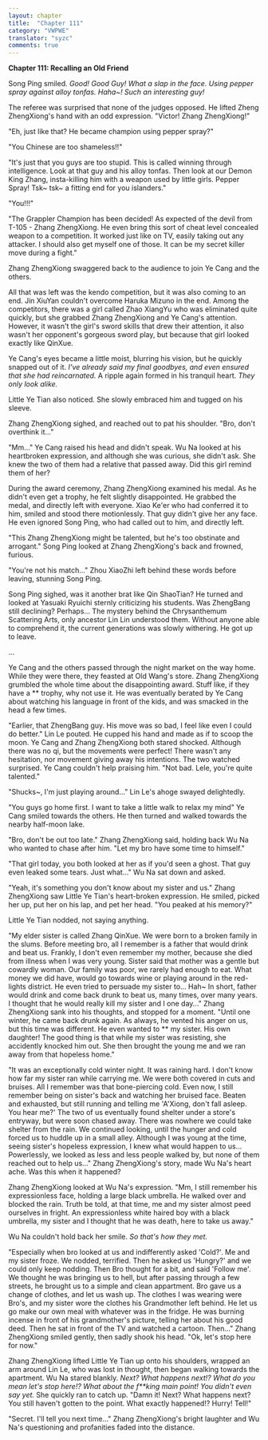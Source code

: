 ```yaml
---
layout: chapter
title:  "Chapter 111"
category: "VWPWE"
translator: "syzc"
comments: true
---
```


**Chapter 111: Recalling an Old Friend**

Song Ping smiled. *Good! Good Guy! What a slap in the face. Using pepper spray against alloy tonfas. Haha~! Such an interesting guy!*

The referee was surprised that none of the judges opposed. He lifted Zheng ZhengXiong's hand with an odd expression. "Victor! Zhang ZhengXiong!"

"Eh, just like that? He became champion using pepper spray?"

"You Chinese are too shameless!!"

"It's just that you guys are too stupid. This is called winning through intelligence. Look at that guy and his alloy tonfas. Then look at our Demon King Zhang, insta-killing him with a weapon used by little girls. Pepper Spray! Tsk~ tsk~ a fitting end for you islanders."

"You!!!"

"The Grappler Champion has been decided! As expected of the devil from T-105 - Zhang ZhengXiong. He even bring this sort of cheat level concealed weapon to a competition. It worked just like on TV, easily taking out any attacker. I should also get myself one of those. It can be my secret killer move during a fight."

Zhang ZhengXiong swaggered back to the audience to join Ye Cang and the others.

All that was left was the kendo competition, but it was also coming to an end. Jin XiuYan couldn't overcome Haruka Mizuno in the end. Among the competitors, there was a girl called Zhao XiangYu who was eliminated quite quickly, but she grabbed Zhang ZhengXiong and Ye Cang's attention. However, it wasn't the girl's sword skills that drew their attention, it also wasn't her opponent's gorgeous sword play, but because that girl looked exactly like QinXue.

Ye Cang's eyes became a little moist, blurring his vision, but he quickly snapped out of it. *I've already said my final goodbyes, and even ensured that she had reincarnated.* A ripple again formed in his tranquil heart. *They only look alike.*

Little Ye Tian also noticed. She slowly embraced him and tugged on his sleeve.

Zhang ZhengXiong sighed, and reached out to pat his shoulder. "Bro, don't overthink it..."

"Mm..." Ye Cang raised his head and didn't speak. Wu Na looked at his heartbroken expression, and although she was curious, she didn't ask. She knew the two of them had a relative that passed away. Did this girl remind them of her?

During the award ceremony, Zhang ZhengXiong examined his medal. As he didn't even get a trophy, he felt slightly disappointed. He grabbed the medal, and directly left with everyone. Xiao Ke'er who had conferred it to him, smiled and stood there motionlessly. That guy didn't give her any face. He even ignored Song Ping, who had called out to him, and directly left.

"This Zhang ZhengXiong might be talented, but he's too obstinate and arrogant." Song Ping looked at Zhang ZhengXiong's back and frowned, furious.

"You're not his match..." Zhou XiaoZhi left behind these words before leaving, stunning Song Ping.

Song Ping sighed, was it another brat like Qin ShaoTian? He turned and looked at Yasuaki Ryuichi sternly criticizing his students. Was ZhengBang still declining? Perhaps... The mystery behind the Chrysanthemum Scattering Arts, only ancestor Lin Lin understood them. Without anyone able to comprehend it, the current generations was slowly withering. He got up to leave.

...

Ye Cang and the others passed through the night market on the way home. While they were there, they feasted at Old Wang's store. Zhang ZhengXiong grumbled the whole time about the disappointing award. Stuff like, if they have a \*\* trophy, why not use it. He was eventually berated by Ye Cang about watching his language in front of the kids, and was smacked in the head a few times.

"Earlier, that ZhengBang guy. His move was so bad, I feel like even I could do better." Lin Le pouted. He cupped his hand and made as if to scoop the moon. Ye Cang and Zhang ZhengXiong both stared shocked. Although there was no qi, but the movements were perfect! There wasn't any hesitation, nor movement giving away his intentions. The two watched surprised. Ye Cang couldn't help praising him. "Not bad. Lele, you're quite talented."

"Shucks~, I'm just playing around..." Lin Le's ahoge swayed delightedly.

"You guys go home first. I want to take a little walk to relax my mind" Ye Cang smiled towards the others. He then turned and walked towards the nearby half-moon lake. 

"Bro, don't be out too late." Zhang ZhengXiong said, holding back Wu Na who wanted to chase after him. "Let my bro have some time to himself."

"That girl today, you both looked at her as if you'd seen a ghost. That guy even leaked some tears. Just what..." Wu Na sat down and asked.

"Yeah, it's something you don't know about my sister and us." Zhang ZhengXiong saw Little Ye Tian's heart-broken expression. He smiled, picked her up, put her on his lap, and pet her head. "You peaked at his memory?"

Little Ye Tian nodded, not saying anything.

"My elder sister is called Zhang QinXue. We were born to a broken family in the slums. Before meeting bro, all I remember is a father that would drink and beat us. Frankly, I don't even remember my mother, because she died from illness when I was very young. Sister said that mother was a gentle but cowardly woman. Our family was poor, we rarely had enough to eat. What money we did have, would go towards wine or playing around in the red-lights district. He even tried to persuade my sister to... Hah~ In short, father would drink and come back drunk to beat us, many times, over many years. I thought that he would really kill my sister and I one day..." Zhang ZhengXiong sank into his thoughts, and stopped for a moment. "Until one winter, he came back drunk again. As always, he vented his anger on us, but this time was different. He even wanted to \*\* my sister. His own daughter! The good thing is that while my sister was resisting, she accidently knocked him out. She then brought the young me and we ran away from that hopeless home."

"It was an exceptionally cold winter night. It was raining hard. I don't know how far my sister ran while carrying me. We were both covered in cuts and bruises. All I remember was that bone-piercing cold. Even now, I still remember being on sister's back and watching her bruised face. Beaten and exhausted, but still running and telling me 'A'Xiong, don't fall asleep. You hear me?' The two of us eventually found shelter under a store's entryway, but were soon chased away. There was nowhere we could take shelter from the rain. We continued looking, until the hunger and cold forced us to huddle up in a small alley. Although I was young at the time, seeing sister's hopeless expression, I knew what would happen to us... Powerlessly, we looked as less and less people walked by, but none of them reached out to help us..." Zhang ZhengXiong's story, made Wu Na's heart ache. Was this when it happened?

Zhang ZhengXiong looked at Wu Na's expression. "Mm, I still remember his expressionless face, holding a large black umbrella. He walked over and blocked the rain. Truth be told, at that time, me and my sister almost peed ourselves in fright. An expressionless white haired boy with a black umbrella, my sister and I thought that he was death, here to take us away."

Wu Na couldn't hold back her smile. *So that's how they met.*

"Especially when bro looked at us and indifferently asked 'Cold?'. Me and my sister froze. We nodded, terrified. Then he asked us 'Hungry?' and we could only keep nodding. Then Bro thought for a bit, and said 'Follow me'. We thought he was bringing us to hell, but after passing through a few streets, he brought us to a simple and clean appartment. Bro gave us a change of clothes, and let us wash up. The clothes I was wearing were Bro's, and my sister wore the clothes his Grandmother left behind. He let us go make our own meal with whatever was in the fridge. He was burning incense in front of his grandmother's picture, telling her about his good deed. Then he sat in front of the TV and watched a cartoon. Then..." Zhang ZhengXiong smiled gently, then sadly shook his head. "Ok, let's stop here for now."

Zhang ZhengXiong lifted Little Ye Tian up onto his shoulders, wrapped an arm around Lin Le, who was lost in thought, then began walking towards the apartment. Wu Na stared blankly. *Next? What happens next!? What do you mean let's stop here!? What about the f\*\*king main point! You didn't even say yet.* She quickly ran to catch up. "Damn it! Next? What happens next? You still haven't gotten to the point. What exactly happened!? Hurry! Tell!"

"Secret. I'll tell you next time..." Zhang ZhengXiong's bright laughter and Wu Na's questioning and profanities faded into the distance.
